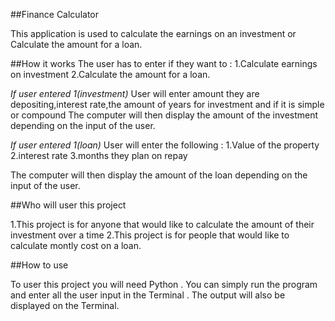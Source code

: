 ##Finance Calculator

This application is used to calculate the earnings on an investment or 
Calculate the amount for a loan.


##How it works
The user has to enter if they want to :
1.Calculate earnings on investment
2.Calculate the amount for a loan.

*If user entered 1(investment)*
User will enter amount they are depositing,interest rate,the amount of years for investment 
and if it is simple or compound
The computer will then display the amount of the investment depending on the input of the user.


*If user entered 1(loan)*
User will enter the following :
1.Value of the property
2.interest rate
3.months they plan on repay

The computer will then display the amount of the loan depending on the input of the user.

##Who will user this project

1.This project is for anyone that would like to calculate the amount of their investment over a time 
2.This project is for people that would like to calculate montly cost on a loan.

##How to use

To user this project you will need Python . You can simply run the program and enter all the user input in the Terminal .
The output will also be displayed on the Terminal.

